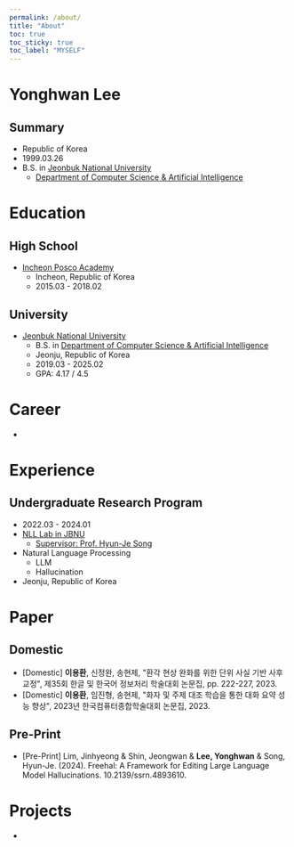 ```yaml
---
permalink: /about/
title: "About"
toc: true
toc_sticky: true
toc_label: "MYSELF"
---
```


# Yonghwan Lee

## Summary
- Republic of Korea
- 1999.03.26
- B.S. in [Jeonbuk National University](https://www.jbnu.ac.kr/kor/index.do)
    - [Department of Computer Science & Artificial Intelligence](https://csai.jbnu.ac.kr/csai/index.do)

# Education
## High School
- [Incheon Posco Academy](http://icpa.icehs.kr/main.do?s=icpa&intro=N)
    - Incheon, Republic of Korea
    - 2015.03 - 2018.02

## University
- [Jeonbuk National University](https://www.jbnu.ac.kr/kor/index.do)
    - B.S. in [Department of Computer Science & Artificial Intelligence](https://csai.jbnu.ac.kr/csai/index.do)
    - Jeonju, Republic of Korea
    - 2019.03 - 2025.02
    - GPA: 4.17 / 4.5

# Career
- 

# Experience
## Undergraduate Research Program
- 2022.03 - 2024.01
- [NLL Lab in JBNU](https://sites.google.com/view/nlllab/main)
    - [Supervisor: Prof. Hyun-Je Song](https://sites.google.com/site/songhyunje)
- Natural Language Processing
    - LLM
    - Hallucination
- Jeonju, Republic of Korea

# Paper

## Domestic
- [Domestic] **이용환**, 신정완, 송현제, "환각 현상 완화를 위한 단위 사실 기반 사후 교정", 제35회 한글 및 한국어 정보처리 학술대회 논문집, pp. 222-227, 2023.
- [Domestic] **이용환**, 임진형, 송현제, "화자 및 주제 대조 학습을 통한 대화 요약 성능 향상", 2023년 한국컴퓨터종합학술대회 논문집, 2023.

## Pre-Print
- [Pre-Print] Lim, Jinhyeong & Shin, Jeongwan & **Lee, Yonghwan** & Song, Hyun-Je. (2024). Freehal: A Framework for Editing Large Language Model Hallucinations. 10.2139/ssrn.4893610.

# Projects
- 
